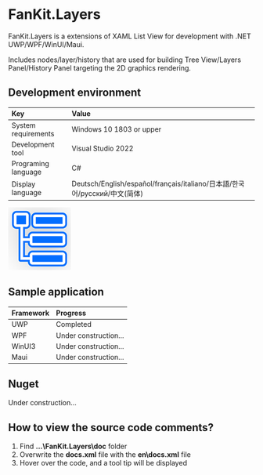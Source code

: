 # FanKit.Layers

FanKit.Layers is a extensions of XAML List View for development with .NET UWP/WPF/WinUI/Maui.

Includes nodes/layer/history that are used for building Tree View/Layers Panel/History Panel targeting the 2D graphics rendering.


## Development environment

|Key|Value|
|:-|:-|
|System requirements| Windows 10 1803 or upper|
|Development tool|Visual Studio 2022|
|Programing language|C#|
|Display language|Deutsch/English/español/français/italiano/日本語/한국어/русский/中文(简体)|

![](ScreenShot/logo.png)


## Sample application

|Framework|Progress|
|:-|:-|
|UWP|Completed|
|WPF|Under construction...|
|WinUI3|Under construction...|
|Maui|Under construction...|


## Nuget

Under construction...


## How to view the source code comments?

1. Find **...\FanKit.Layers\doc** folder
2. Overwrite the **docs.xml** file with the **en\docs.xml** file
3. Hover over the code, and a tool tip will be displayed
